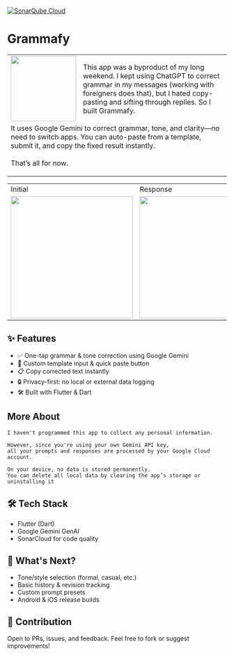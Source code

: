 [![SonarQube Cloud](https://sonarcloud.io/images/project_badges/sonarcloud-light.svg)](https://sonarcloud.io/summary/new_code?id=gusentanan_grammafy)

# Grammafy
<table> <tr> <td> <img src="https://github.com/user-attachments/assets/c6930055-faa5-4034-9caa-639061fd8d16" height="150" align="left" style="margin-right: 16px;"> <p> This app was a byproduct of my long weekend. I kept using ChatGPT to correct grammar in my messages (working with foreigners does that), but I hated copy-pasting and sifting through replies. So I built Grammafy. <br/><br/> It uses Google Gemini to correct grammar, tone, and clarity—no need to switch apps. You can auto-paste from a template, submit it, and copy the fixed result instantly. <br/><br/> That’s all for now. </p> </td> </tr> </table>

<table>
  <tr>
     <td>Initial</td>
     <td>Response</td>
  </tr>
  <tr>
    <td><img src="https://github.com/user-attachments/assets/fc16d8ee-4738-4c95-be14-d603fb919700" width=280 ></td>
    <td><img src="https://github.com/user-attachments/assets/f0a26321-a7a4-470c-a75b-1ecfd171a7b1" width=280 ></td>
  </tr>
</table>

## ✨ Features
- ✅ One-tap grammar & tone correction using Google Gemini
- 🔁 Custom template input & quick paste button
- 📋 Copy corrected text instantly
- 🔒 Privacy-first: no local or external data logging
- 🛠️ Built with Flutter & Dart

## More About
```
I haven't programmed this app to collect any personal information.

However, since you're using your own Gemini API key,  
all your prompts and responses are processed by your Google Cloud account.

On your device, no data is stored permanently.  
You can delete all local data by clearing the app’s storage or uninstalling it

```

## 🛠 Tech Stack
- Flutter (Dart)
- Google Gemini GenAI
- SonarCloud for code quality

## 🧪 What's Next?
- Tone/style selection (formal, casual, etc.)
- Basic history & revision tracking
- Custom prompt presets
- Android & iOS release builds

## 🤝 Contribution
Open to PRs, issues, and feedback.
Feel free to fork or suggest improvements!


